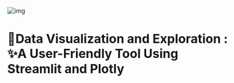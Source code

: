 ![img](https://user-images.githubusercontent.com/121713702/226621611-58ea743a-9f9d-43cd-880f-39e0f4e45b9c.png)

# 📌Data Visualization and Exploration : ✨A User-Friendly Tool Using Streamlit and Plotly
